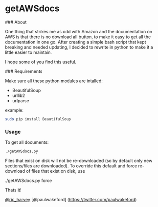 # getAWSdocs

### About

One thing that strikes me as odd with Amazon and the documentation on AWS is that there is no download all button, to make it easy to get all the documentation in one go. After creating a simple bash script that kept breaking and needed updating, I decided to rewrite in python to make it a little easier to maintain.  

I hope some of you find this useful.

### Requirements

Make sure all these python modules are intalled:

+ BeautifulSoup
+ urllib2
+ urlparse

example:

```bash
sudo pip install BeautifulSoup
```

### Usage

To get all documents:

```bash
./getAWSdocs.py
```

Files that exist on disk will not be re-downloaded (so by default only new sections/files are downloaded). To override this default and force re-download of files that exist on disk, use

./getAWSdocs.py force

Thats it!

[@ric_harvey](https://twitter.com/ric_harvey)
[@paulwakeford] (https://twitter.com/paulwakeford)

